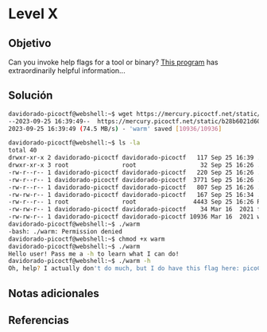 # Level X

## Objetivo
Can you invoke help flags for a tool or binary? [This program](https://mercury.picoctf.net/static/b28b6021d6040b086c2226ebeb913bc2/warm) has extraordinarily helpful information...
## Solución
```bash
davidorado-picoctf@webshell:~$ wget https://mercury.picoctf.net/static/b28b6021d6040b086c2226ebeb913bc2/warm
--2023-09-25 16:39:49--  https://mercury.picoctf.net/static/b28b6021d6040b086c2226ebeb913bc2/warm
2023-09-25 16:39:49 (74.5 MB/s) - 'warm' saved [10936/10936]

davidorado-picoctf@webshell:~$ ls -la
total 40
drwxr-xr-x 2 davidorado-picoctf davidorado-picoctf   117 Sep 25 16:39 .
drwxr-xr-x 3 root               root                  32 Sep 25 16:26 ..
-rw-r--r-- 1 davidorado-picoctf davidorado-picoctf   220 Sep 25 16:26 .bash_logout
-rw-r--r-- 1 davidorado-picoctf davidorado-picoctf  3771 Sep 25 16:26 .bashrc
-rw-r--r-- 1 davidorado-picoctf davidorado-picoctf   807 Sep 25 16:26 .profile
-rw-rw-r-- 1 davidorado-picoctf davidorado-picoctf   167 Sep 25 16:34 .wget-hsts
-rw-r--r-- 1 root               root                4443 Sep 25 16:26 README.txt
-rw-rw-r-- 1 davidorado-picoctf davidorado-picoctf    34 Mar 16  2021 flag
-rw-rw-r-- 1 davidorado-picoctf davidorado-picoctf 10936 Mar 16  2021 warm
davidorado-picoctf@webshell:~$ ./warm
-bash: ./warm: Permission denied
davidorado-picoctf@webshell:~$ chmod +x warm
davidorado-picoctf@webshell:~$ ./warm
Hello user! Pass me a -h to learn what I can do!
davidorado-picoctf@webshell:~$ ./warm -h
Oh, help? I actually don't do much, but I do have this flag here: picoCTF{b1scu1ts_4nd_gr4vy_d6969390}
```
## Notas adicionales

## Referencias
